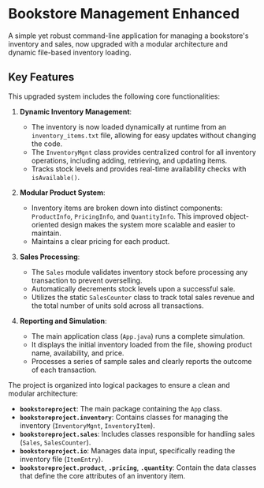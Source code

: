 # Bookstore Management Enhanced

A simple yet robust command-line application for managing a bookstore's inventory and sales, now upgraded with a modular architecture and dynamic file-based inventory loading.

## Key Features

This upgraded system includes the following core functionalities:

1.  **Dynamic Inventory Management**:
    * The inventory is now loaded dynamically at runtime from an `inventory_items.txt` file, allowing for easy updates without changing the code.
    * The `InventoryMgnt` class provides centralized control for all inventory operations, including adding, retrieving, and updating items.
    * Tracks stock levels and provides real-time availability checks with `isAvailable()`.

2.  **Modular Product System**:
    * Inventory items are broken down into distinct components: `ProductInfo`, `PricingInfo`, and `QuantityInfo`. This improved object-oriented design makes the system more scalable and easier to maintain.
    * Maintains a clear pricing for each product.

3.  **Sales Processing**:
    * The `Sales` module validates inventory stock before processing any transaction to prevent overselling.
    * Automatically decrements stock levels upon a successful sale.
    * Utilizes the static `SalesCounter` class to track total sales revenue and the total number of units sold across all transactions.

4.  **Reporting and Simulation**:
    * The main application class (`App.java`) runs a complete simulation.
    * It displays the initial inventory loaded from the file, showing product name, availability, and price.
    * Processes a series of sample sales and clearly reports the outcome of each transaction.


  The project is organized into logical packages to ensure a clean and modular architecture:

* **`bookstoreproject`**: The main package containing the `App` class.
* **`bookstoreproject.inventory`**: Contains classes for managing the inventory (`InventoryMgnt`, `InventoryItem`).
* **`bookstoreproject.sales`**: Includes classes responsible for handling sales (`Sales`, `SalesCounter`).
* **`bookstoreproject.io`**: Manages data input, specifically reading the inventory file (`ItemEntry`).
* **`bookstoreproject.product`**, **`.pricing`**, **`.quantity`**: Contain the data classes that define the core attributes of an inventory item.

